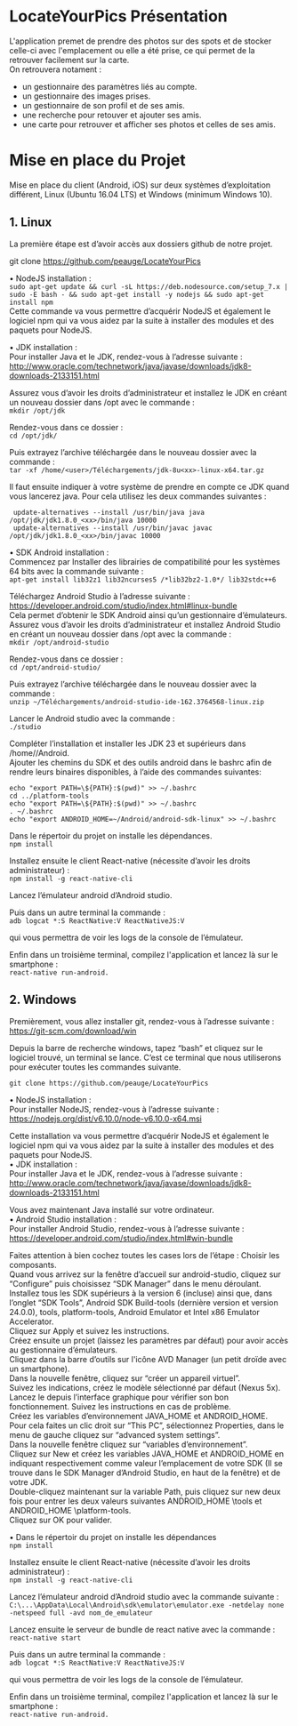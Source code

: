 # LocateYourPics Présentation

L'application premet de prendre des photos sur des spots et de stocker celle-ci avec l'emplacement ou elle a été prise, ce qui permet de la retrouver facilement sur la carte.<br/>
On retrouvera notament :
- un gestionnaire des paramètres liés au compte.
- un gestionnaire des images prises.
- un gestionnaire de son profil et de ses amis.
- une recherche pour retouver et ajouter ses amis.
- une carte pour retrouver et afficher ses photos et celles de ses amis.

# Mise en place du Projet

Mise en place du client (Android, iOS) sur deux systèmes d’exploitation différent, Linux (Ubuntu 16.04 LTS) et Windows (minimum Windows 10).

## 1. Linux

La première étape est d’avoir accès aux dossiers github de notre projet.

git clone https://github.com/peauge/LocateYourPics

• NodeJS installation : <br/>
`sudo apt-get update && curl -sL https://deb.nodesource.com/setup_7.x | sudo -E bash - && sudo apt-get install -y nodejs && sudo apt-get install npm` <br/>
Cette commande va vous permettre d’acquérir NodeJS et également le logiciel npm qui va vous aidez par la suite à installer des modules et des paquets pour NodeJS.

• JDK installation :<br/>
Pour installer Java et le JDK, rendez-vous à l’adresse suivante :<br/>
http://www.oracle.com/technetwork/java/javase/downloads/jdk8-downloads-2133151.html<br/>

Assurez vous d’avoir les droits d’administrateur et installez le JDK en créant un nouveau dossier dans /opt avec le commande :<br/>
`mkdir /opt/jdk`

Rendez-vous dans ce dossier :<br/>
`cd /opt/jdk/`

Puis extrayez l’archive téléchargée dans le nouveau dossier avec la commande :<br/>
`tar -xf /home/<user>/Téléchargements/jdk-8u<xx>-linux-x64.tar.gz`<br/>

Il faut ensuite indiquer à votre système de prendre en compte ce JDK quand vous lancerez java. Pour cela utilisez les deux commandes suivantes :<br/>
```
 update-alternatives --install /usr/bin/java java /opt/jdk/jdk1.8.0_<xx>/bin/java 10000
 update-alternatives --install /usr/bin/javac javac /opt/jdk/jdk1.8.0_<xx>/bin/javac 10000
 ```
• SDK Android installation :<br/>
Commencez par Installer des librairies de compatibilité pour les systèmes 64 bits avec la commande suivante :<br/>
`apt-get install lib32z1 lib32ncurses5 /*lib32bz2-1.0*/ lib32stdc++6`

Téléchargez Android Studio à l’adresse suivante :<br/>
https://developer.android.com/studio/index.html#linux-bundle<br/>
Cela permet d’obtenir le SDK Android ainsi qu’un gestionnaire d’émulateurs.<br/>
Assurez vous d’avoir les droits d’administrateur et installez Android Studio en créant un nouveau dossier dans /opt avec la commande :<br/>
`mkdir /opt/android-studio`

Rendez-vous dans ce dossier :<br/>
`cd /opt/android-studio/`

Puis extrayez l’archive téléchargée dans le nouveau dossier avec la commande :<br/>
`unzip ~/Téléchargements/android-studio-ide-162.3764568-linux.zip`

Lancer le Android studio avec la commande :<br/>
`./studio`

Compléter l’installation et installer les JDK 23 et supérieurs dans /home/<user>/Android.<br/>
Ajouter les chemins du SDK et des outils android dans le bashrc afin de rendre leurs binaires disponibles, à l’aide des commandes suivantes:<br/>
```
echo "export PATH=\${PATH}:$(pwd)" >> ~/.bashrc
cd ../platform-tools
echo "export PATH=\${PATH}:$(pwd)" >> ~/.bashrc
. ~/.bashrc
echo "export ANDROID_HOME=~/Android/android-sdk-linux" >> ~/.bashrc
```
Dans le répertoir du projet on installe les dépendances.<br/>
`npm install`
 
Installez ensuite le client React-native (nécessite d’avoir les droits administrateur) :<br/>
`npm install -g react-native-cli`

Lancez l’émulateur android d’Android studio.<br/>

Puis dans un autre terminal la commande :<br/>
`adb logcat *:S ReactNative:V ReactNativeJS:V`

qui vous permettra de voir les logs de la console de l’émulateur.

Enfin dans un troisième terminal, compilez l'application et lancez là sur le smartphone :<br/>
`react-native run-android.`

## 2. Windows

Premièrement, vous allez installer git, rendez-vous à l’adresse suivante :<br/>
https://git-scm.com/download/win<br/>

Depuis la barre de recherche windows, tapez “bash” et cliquez sur le logiciel trouvé, un terminal se lance. C’est ce terminal que nous utiliserons pour exécuter toutes les commandes suivante.

`git clone https://github.com/peauge/LocateYourPics`

• NodeJS installation :<br/>
Pour installer NodeJS, rendez-vous à l’adresse suivante :<br/>
https://nodejs.org/dist/v6.10.0/node-v6.10.0-x64.msi

Cette installation va vous permettre d’acquérir NodeJS et également le logiciel npm qui va vous aidez par la suite à installer des modules et des paquets pour NodeJS.<br/>
• JDK installation :<br/>
Pour installer Java et le JDK, rendez-vous à l’adresse suivante :<br/>
http://www.oracle.com/technetwork/java/javase/downloads/jdk8-downloads-2133151.html<br/>

Vous avez maintenant Java installé sur votre ordinateur.<br/>
• Android Studio installation :<br/>
Pour installer Android Studio, rendez-vous à l’adresse suivante :<br/>
https://developer.android.com/studio/index.html#win-bundle

Faites attention à bien cochez toutes les cases lors de l’étape : Choisir les composants.<br/> Quand vous arrivez sur la fenêtre d’accueil sur android-studio, cliquez sur “Configure” puis choisissez “SDK Manager” dans le menu déroulant.<br/> Installez tous les SDK supérieurs à la version 6 (incluse) ainsi que, dans l’onglet “SDK Tools”, Android SDK Build-tools (dernière version et version 24.0.0), tools, platform-tools, Android Emulator et Intel x86 Emulator Accelerator.<br/> Cliquez sur Apply et suivez les instructions.<br/> Créez ensuite un projet (laissez les paramètres par défaut) pour avoir accès au gestionnaire d’émulateurs.<br/> Cliquez dans la barre d’outils sur l'icône AVD Manager (un petit droïde avec un smartphone).<br/> Dans la nouvelle fenêtre, cliquez sur “créer un appareil virtuel”. <br/>Suivez les indications, créez le modèle sélectionné par défaut (Nexus 5x).<br/> Lancez le depuis l’interface graphique pour vérifier son bon fonctionnement. Suivez les instructions en cas de problème.<br/>
Créez les variables d’environnement JAVA_HOME et ANDROID_HOME.<br/> Pour cela faites un clic droit sur “This PC”, sélectionnez Properties, dans le menu de gauche cliquez sur “advanced system settings”.<br/> Dans la nouvelle fenêtre cliquez sur “variables d’environnement”.<br/> Cliquez sur New et créez les variables JAVA_HOME et ANDROID_HOME en indiquant respectivement comme valeur l’emplacement de votre SDK (Il se trouve dans le SDK Manager d’Android Studio, en haut de la fenêtre) et de votre JDK.<br/> Double-cliquez maintenant sur la variable Path, puis cliquez sur new deux fois pour entrer les deux valeurs suivantes ANDROID_HOME \tools et ANDROID_HOME \platform-tools.<br/> Cliquez sur OK pour valider.<br/>

• Dans le répertoir du projet on installe les dépendances<br/>
`npm install`

Installez ensuite le client React-native (nécessite d’avoir les droits administrateur) :<br/>
`npm install -g react-native-cli `

Lancez l’émulateur android d’Android studio avec la commande suivante :<br/>
`C:\...\AppData\Local\Android\sdk\emulator\emulator.exe -netdelay none -netspeed full -avd nom_de_emulateur`

Lancez ensuite le serveur de bundle de react native avec la commande :<br/>
`react-native start`

Puis dans un autre terminal la commande :<br/>
`adb logcat *:S ReactNative:V ReactNativeJS:V  `

qui vous permettra de voir les logs de la console de l’émulateur.

Enfin dans un troisième terminal, compilez l'application et lancez là sur le smartphone :<br/>
`react-native run-android.`
